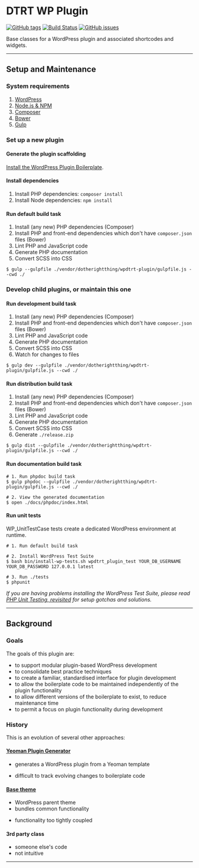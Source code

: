 # DTRT WP Plugin

[![GitHub tags](https://img.shields.io/github/tag/dotherightthing/wpdtrt-plugin.svg)](https://github.com/dotherightthing/wpdtrt-plugin/tags) [![Build Status](https://travis-ci.org/dotherightthing/wpdtrt-plugin.svg?branch=wpplugin)](https://travis-ci.org/dotherightthing/wpdtrt-plugin) [![GitHub issues](https://img.shields.io/github/issues/dotherightthing/wpdtrt-plugin.svg)](https://github.com/dotherightthing/wpdtrt-plugin/issues)

Base classes for a WordPress plugin and associated shortcodes and widgets.

---

## Setup and Maintenance

### System requirements

1. [WordPress](https://wordpress.org/)
2. [Node.js & NPM](https://nodejs.org/en/)
3. [Composer](https://getcomposer.org/)
4. [Bower](https://bower.io/)
5. [Gulp](https://gulpjs.com/)

### Set up a new plugin

#### Generate the plugin scaffolding

[Install the WordPress Plugin Boilerplate](https://github.com/dotherightthing/generator-wp-plugin-boilerplate#installation).

#### Install dependencies

1. Install PHP dependencies: `composer install`
2. Install Node dependencies: `npm install`

#### Run default build task

1. Install (any new) PHP dependencies (Composer)
2. Install PHP and front-end dependencies which don't have `composer.json` files (Bower)
3. Lint PHP and JavaScript code
4. Generate PHP documentation
5. Convert SCSS into CSS

```
$ gulp --gulpfile ./vendor/dotherightthing/wpdtrt-plugin/gulpfile.js --cwd ./
```

### Develop child plugins, or maintain this one

#### Run development build task

1. Install (any new) PHP dependencies (Composer)
2. Install PHP and front-end dependencies which don't have `composer.json` files (Bower)
3. Lint PHP and JavaScript code
4. Generate PHP documentation
5. Convert SCSS into CSS
6. Watch for changes to files

```
$ gulp dev --gulpfile ./vendor/dotherightthing/wpdtrt-plugin/gulpfile.js --cwd ./
```

#### Run distribution build task

1. Install (any new) PHP dependencies (Composer)
2. Install PHP and front-end dependencies which don't have `composer.json` files (Bower)
3. Lint PHP and JavaScript code
4. Generate PHP documentation
5. Convert SCSS into CSS
6. Generate `./release.zip`

```
$ gulp dist --gulpfile ./vendor/dotherightthing/wpdtrt-plugin/gulpfile.js --cwd ./
```

#### Run documentation build task

```
# 1. Run phpdoc build task
$ gulp phpdoc --gulpfile ./vendor/dotherightthing/wpdtrt-plugin/gulpfile.js --cwd ./

# 2. View the generated documentation
$ open ./docs/phpdoc/index.html
```

#### Run unit tests

WP_UnitTestCase tests create a dedicated WordPress environment at runtime.

```
# 1. Run default build task

# 2. Install WordPress Test Suite
$ bash bin/install-wp-tests.sh wpdtrt_plugin_test YOUR_DB_USERNAME YOUR_DB_PASSWORD 127.0.0.1 latest

# 3. Run ./tests
$ phpunit
```

*If you are having problems installing the WordPress Test Suite, please read [PHP Unit Testing, revisited](http://kb.dotherightthing.dan/php/wordpress/php-unit-testing-revisited/) for setup gotchas and solutions.*

---

## Background

### Goals

The goals of this plugin are:

* to support modular plugin-based WordPress development
* to consolidate best practice techniques
* to create a familiar, standardised interface for plugin development
* to allow the boilerplate code to be maintained independently of the plugin functionality
* to allow different versions of the boilerplate to exist, to reduce maintenance time
* to permit a focus on plugin functionality during development

### History

This is an evolution of several other approaches:

#### [Yeoman Plugin Generator](https://github.com/dotherightthing/generator-wp-plugin-boilerplate)

+ generates a WordPress plugin from a Yeoman template
- difficult to track evolving changes to boilerplate code

#### [Base theme](https://github.com/dotherightthing/wpdtrt)

+ WordPress parent theme
+ bundles common functionality
- functionality too tightly coupled

#### 3rd party class

- someone else's code
- not intuitive

---
